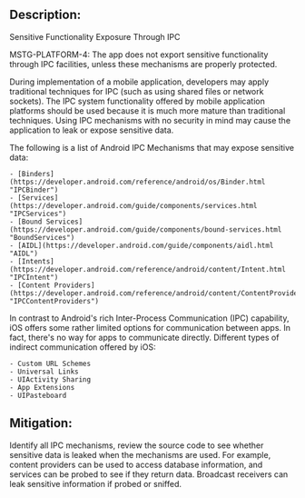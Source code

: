 ## Description:

Sensitive Functionality Exposure Through IPC

MSTG-PLATFORM-4: The app does not export sensitive functionality through IPC facilities, unless these mechanisms are properly protected.

During implementation of a mobile application, developers may apply traditional techniques for IPC (such as using shared files or network sockets). The IPC system functionality offered by mobile application platforms should be used because it is much more mature than traditional techniques. Using IPC mechanisms with no security in mind may cause the application to leak or expose sensitive data.

The following is a list of Android IPC Mechanisms that may expose sensitive data:

	- [Binders](https://developer.android.com/reference/android/os/Binder.html "IPCBinder")
	- [Services](https://developer.android.com/guide/components/services.html "IPCServices")
	- [Bound Services](https://developer.android.com/guide/components/bound-services.html "BoundServices")
	- [AIDL](https://developer.android.com/guide/components/aidl.html "AIDL")
	- [Intents](https://developer.android.com/reference/android/content/Intent.html "IPCIntent")
	- [Content Providers](https://developer.android.com/reference/android/content/ContentProvider.html "IPCContentProviders")

In contrast to Android's rich Inter-Process Communication (IPC) capability, iOS offers some rather limited options for communication between apps. In fact, there's no way for apps to communicate directly. Different types of indirect communication offered by iOS:

	- Custom URL Schemes
	- Universal Links
	- UIActivity Sharing
	- App Extensions
	- UIPasteboard


## Mitigation:

Identify all IPC mechanisms, review the source code to see whether sensitive data is leaked when the mechanisms are used. For example, content providers can be used to access database information, and services can be probed to see if they return data. Broadcast receivers can leak sensitive information if probed or sniffed.
